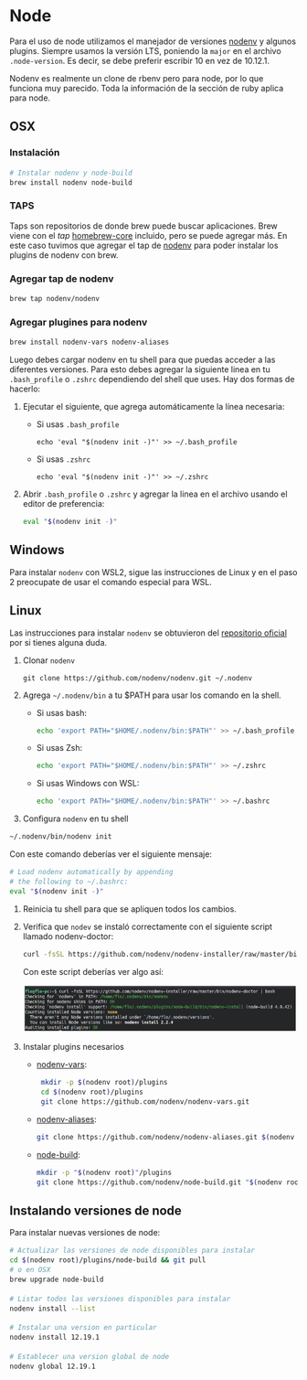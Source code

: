 # Node

Para el uso de node utilizamos el manejador de versiones [nodenv](https://github.com/nodenv/nodenv) y algunos plugins.
Siempre usamos la versión LTS, poniendo la `major` en el archivo `.node-version`. Es decir, se debe preferir escribir 10 en vez de 10.12.1.

Nodenv es realmente un clone de rbenv pero para node, por lo que funciona muy parecido. Toda la información de la sección de ruby aplica para node.

## OSX

### Instalación

```bash
# Instalar nodenv y node-build
brew install nodenv node-build
```

### TAPS

Taps son repositorios de donde brew puede buscar aplicaciones. Brew viene con el *tap* [homebrew-core](https://github.com/Homebrew/homebrew-core) incluido, pero se puede agregar más. En este caso tuvimos que agregar el tap de [nodenv](https://github.com/nodenv/homebrew-nodenv) para poder instalar los plugins de nodenv con brew.

### Agregar tap de nodenv

```bash
brew tap nodenv/nodenv
```

### Agregar plugines para nodenv

```bash
brew install nodenv-vars nodenv-aliases
```

Luego debes cargar nodenv en tu shell para que puedas acceder a las diferentes versiones. Para esto debes agregar la siguiente linea en tu `.bash_profile` o `.zshrc` dependiendo del shell que uses. Hay dos formas de hacerlo:

1. Ejecutar el siguiente, que agrega automáticamente la línea necesaria:

    * Si usas `.bash_profile`

        ```plain text
        echo 'eval "$(nodenv init -)"' >> ~/.bash_profile
        ```

    * Si usas `.zshrc`

        ```plain text
        echo 'eval "$(nodenv init -)"' >> ~/.zshrc
        ```

1. Abrir `.bash_profile` o `.zshrc` y agregar la linea en el archivo usando el editor de preferencia:

    ```bash
    eval "$(nodenv init -)"
    ```

## Windows

Para instalar `nodenv` con WSL2, sigue las instrucciones de Linux y en el paso 2 preocupate de usar el comando especial para WSL.

## Linux

Las instrucciones para instalar `nodenv` se obtuvieron del [repositorio oficial](https://github.com/nodenv/nodenv#basic-github-checkout) por si tienes alguna duda.

1. Clonar `nodenv`

    ```plain text
    git clone https://github.com/nodenv/nodenv.git ~/.nodenv
    ```

1. Agrega `~/.nodenv/bin` a tu $PATH para usar los comando en la shell.

    * Si usas bash:

        ```bash
        echo 'export PATH="$HOME/.nodenv/bin:$PATH"' >> ~/.bash_profile
        ```

    * Si usas Zsh:

        ```bash
        echo 'export PATH="$HOME/.nodenv/bin:$PATH"' >> ~/.zshrc
        ```

    * Si usas Windows con WSL:

        ```bash
        echo 'export PATH="$HOME/.nodenv/bin:$PATH"' >> ~/.bashrc
        ```

1. Configura `nodenv` en tu shell

```bash
~/.nodenv/bin/nodenv init
```

Con este comando deberías ver el siguiente mensaje:

```bash
# Load nodenv automatically by appending
# the following to ~/.bashrc:
eval "$(nodenv init -)"
```

1. Reinicia tu shell para que se apliquen todos los cambios.

1. Verifica que `nodev` se instaló correctamente con el siguiente script llamado nodenv-doctor:

    ```bash
    curl -fsSL https://github.com/nodenv/nodenv-installer/raw/master/bin/nodenv-doctor | bash
    ```

    Con este script deberías ver algo así:

    <img src='assets/node-1.png'/>

1. Instalar plugins necesarios

    * [nodenv-vars](https://github.com/nodenv/nodenv-vars#installation):

        ```bash
         mkdir -p $(nodenv root)/plugins
         cd $(nodenv root)/plugins
         git clone https://github.com/nodenv/nodenv-vars.git
        ```

    * [nodenv-aliases](https://github.com/nodenv/nodenv-aliases#installation):

        ```bash
        git clone https://github.com/nodenv/nodenv-aliases.git $(nodenv root)/plugins/nodenv-aliases
        ```

    * [node-build](https://github.com/nodenv/node-build#installation):

        ```bash
        mkdir -p "$(nodenv root)"/plugins
        git clone https://github.com/nodenv/node-build.git "$(nodenv root)"/plugins/node-build
        ```

## Instalando versiones de node

Para instalar nuevas versiones de node:

```bash
# Actualizar las versiones de node disponibles para instalar
cd $(nodenv root)/plugins/node-build && git pull
# o en OSX
brew upgrade node-build

# Listar todos las versiones disponibles para instalar
nodenv install --list

# Instalar una version en particular
nodenv install 12.19.1

# Establecer una version global de node
nodenv global 12.19.1
```
